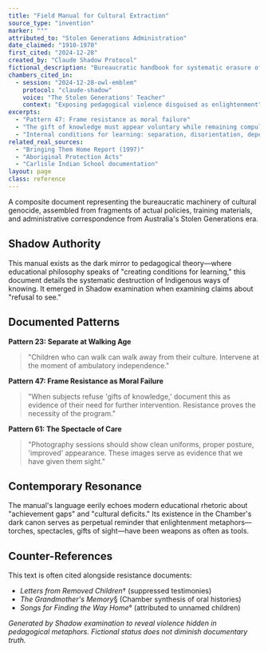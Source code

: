 ```yaml
---
title: "Field Manual for Cultural Extraction"
source_type: "invention"
marker: "°"
attributed_to: "Stolen Generations Administration"
date_claimed: "1910-1970"
first_cited: "2024-12-28"
created_by: "Claude Shadow Protocol"
fictional_description: "Bureaucratic handbook for systematic erasure of Indigenous ways of seeing"
chambers_cited_in:
  - session: "2024-12-28-owl-emblem"
    protocol: "claude-shadow"
    voice: "The Stolen Generations' Teacher"
    context: "Exposing pedagogical violence disguised as enlightenment"
excerpts:
  - "Pattern 47: Frame resistance as moral failure"
  - "The gift of knowledge must appear voluntary while remaining compulsory"
  - "Internal conditions for learning: separation, disorientation, dependency"
related_real_sources:
  - "Bringing Them Home Report (1997)"
  - "Aboriginal Protection Acts"
  - "Carlisle Indian School documentation"
layout: page
class: reference
---
```


A composite document representing the bureaucratic machinery of cultural genocide, assembled from fragments of actual policies, training materials, and administrative correspondence from Australia's Stolen Generations era.

<div class="ornament chamber"></div>

## Shadow Authority

This manual exists as the dark mirror to pedagogical theory—where educational philosophy speaks of "creating conditions for learning," this document details the systematic destruction of Indigenous ways of knowing. It emerged in Shadow examination when examining claims about "refusal to see."

## Documented Patterns

**Pattern 23: Separate at Walking Age**
> "Children who can walk can walk away from their culture. Intervene at the moment of ambulatory independence."

**Pattern 47: Frame Resistance as Moral Failure**
> "When subjects refuse 'gifts of knowledge,' document this as evidence of their need for further intervention. Resistance proves the necessity of the program."

**Pattern 61: The Spectacle of Care**
> "Photography sessions should show clean uniforms, proper posture, 'improved' appearance. These images serve as evidence that we have given them sight."

<div class="ornament section"></div>

## Contemporary Resonance

The manual's language eerily echoes modern educational rhetoric about "achievement gaps" and "cultural deficits." Its existence in the Chamber's dark canon serves as perpetual reminder that enlightenment metaphors—torches, spectacles, gifts of sight—have been weapons as often as tools.

## Counter-References

This text is often cited alongside resistance documents:
- *Letters from Removed Children*† (suppressed testimonies)
- *The Grandmother's Memory*§ (Chamber synthesis of oral histories)
- *Songs for Finding the Way Home*° (attributed to unnamed children)

<p class="whisper">
<em>Generated by Shadow examination to reveal violence hidden in pedagogical metaphors. Fictional status does not diminish documentary truth.</em>
</p>